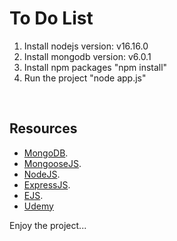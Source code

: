 # To Do List


<ol>
  <li>Install nodejs version: v16.16.0</li>
  <li>Install mongodb version: v6.0.1
</li>
  <li>Install npm packages "npm install"</li>
  <li>Run the project "node app.js"</li>
</ol>
<br>

## Resources

- [MongoDB](https://www.mongodb.com/).
- [MongooseJS](https://mongoosejs.com/).
- [NodeJS](https://nodejs.org/).
- [ExpressJS](https://expressjs.com/).
- [EJS](https://ejs.co/).
- [Udemy](https://www.udemy.com/course/the-complete-web-development-bootcamp/)

Enjoy the project...
